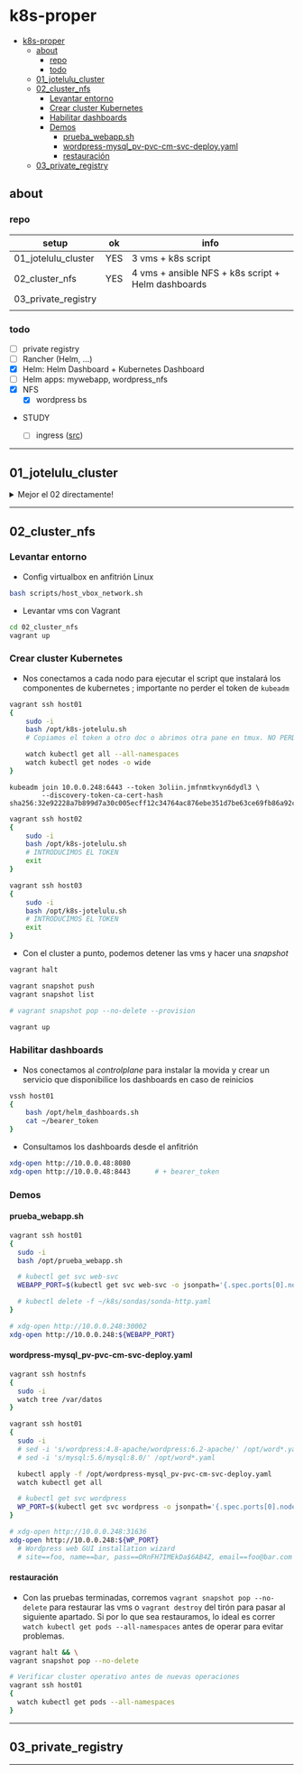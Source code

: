 # k8s-proper

- [k8s-proper](#k8s-proper)
  - [about](#about)
    - [repo](#repo)
    - [todo](#todo)
  - [01\_jotelulu\_cluster](#01_jotelulu_cluster)
  - [02\_cluster\_nfs](#02_cluster_nfs)
    - [Levantar entorno](#levantar-entorno)
    - [Crear cluster Kubernetes](#crear-cluster-kubernetes)
    - [Habilitar dashboards](#habilitar-dashboards)
    - [Demos](#demos)
      - [prueba\_webapp.sh](#prueba_webappsh)
      - [wordpress-mysql\_pv-pvc-cm-svc-deploy.yaml](#wordpress-mysql_pv-pvc-cm-svc-deployyaml)
      - [restauración](#restauración)
  - [03\_private\_registry](#03_private_registry)


## about

### repo

| setup                 | ok    | info
| ---                   | ---   | ---
| 01_jotelulu_cluster   | YES   | 3 vms + k8s script
| 02_cluster_nfs        | YES   | 4 vms + ansible NFS + k8s script + Helm dashboards
| 03_private_registry   | 
|                       | 


### todo

<!-- - [ ] **02_rancher_cluster**: troubleshoot: try kubelet's `--node-ip` -->

- [ ] private registry
- [ ] Rancher (Helm, ...)
- [x] Helm: Helm Dashboard + Kubernetes Dashboard
- [ ] Helm apps: mywebapp, wordpress_nfs
- [x] NFS
  - [x] wordpress bs
- STUDY
  - [ ] ingress ([src](https://www.youtube.com/watch?v=SUk_Nm5BiPw))


---

## 01_jotelulu_cluster

<details>
<summary>Mejor el 02 directamente!</summary>

- Lo primero es cambiar la configuración de red de virtualbox en el anfitrión si es Linux

```bash
bash scripts/host_vbox_network.sh
```

- Iniciamos el cluster. ~~Cuando las máquinas estén creadas~~ Tras ejecutar los scripts, hacemos un snapshot para restaurar por si acaso.

```bash
cd 01_jotelulu_cluster

vagrant up

vagrant snapshot list
# vagrant snapshot push

# vagrant snapshot pop
```

- Accedemos al `host01`,  que será el master o controlplane. Ejecutamos el script (tardará unos minutos) y nos aseguramos de no perder de vista el token para el `join`. Controlamos que kubernetes se despliegue sin errores.

```bash
vagrant ssh host01
{
    sudo -i
    bash /opt/k8s-jotelulu.sh
    # Copiamos el token a otro doc o abrimos otra pane en tmux. NO PERDER EL TOKEN.

    watch kubectl get nodes -o wide
    watch kubectl -n kube-system get pods -o wide
}
```
```log
kubeadm join 10.0.0.248:6443 --token gukd69.h25y9i8r1xja681h \
        --discovery-token-ca-cert-hash sha256:66d0e19bef12dda7eaadef4e1c7b43713b0167f131e1bec8c479b61d23a46d08
```


- Nos conectamos al segundo y tercer nodo, ejecutamos el script y cuando termine introducimos el token que se generó previamente. No perdemos de vista los comandos `watch` en el `host01`.

```bash
vagrant ssh host02
{
    sudo -i
    bash /opt/k8s-jotelulu.sh
    # INTRODUCIMOS EL TOKEN
}

vagrant ssh host03
{
    sudo -i
    bash /opt/k8s-jotelulu.sh
    # INTRODUCIMOS EL TOKEN
}
```

- Detenemos las vms y ~~renovamos~~ creamos snapshots. Cuando queramos restaurarlas, pasamos la flag `--no-delete` para mantener la snapshot (ya que este es un estado ideal, cluster limpico... *y totalmente operativo sin conflictos de red ni nada...*)

```bash
vagrant halt

vagrant snapshot push
vagrant snapshot list

# vagrant halt && \
# vagrant snapshot pop --no-delete
```

<!-- 
```log
root@host01 ~$ kcgn
NAME     STATUS   ROLES           AGE     VERSION   INTERNAL-IP   EXTERNAL-IP   OS-IMAGE                         KERNEL-VERSION   CONTAINER-RUNTIME
host01   Ready    control-plane   50m     v1.29.7   10.0.0.248    <none>        Debian GNU/Linux 12 (bookworm)   6.1.0-17-amd64   containerd://1.6.20
host02   Ready    <none>          4m31s   v1.29.7   10.0.0.247    <none>        Debian GNU/Linux 12 (bookworm)   6.1.0-17-amd64   containerd://1.6.20
host03   Ready    <none>          4m29s   v1.29.7   10.0.0.4      <none>        Debian GNU/Linux 12 (bookworm)   6.1.0-17-amd64   containerd://1.6.20

root@host01 ~$ kcga -n kube-system
NAME                                 READY   STATUS    RESTARTS   AGE     IP             NODE     NOMINATED NODE   READINESS GATES
pod/coredns-76f75df574-pc7tj         1/1     Running   0          50m     10.0.239.196   host01   <none>           <none>
pod/coredns-76f75df574-zmgkg         1/1     Running   0          50m     10.0.239.193   host01   <none>           <none>
pod/etcd-host01                      1/1     Running   0          50m     10.0.0.248     host01   <none>           <none>
pod/kube-apiserver-host01            1/1     Running   0          50m     10.0.0.248     host01   <none>           <none>
pod/kube-controller-manager-host01   1/1     Running   0          50m     10.0.0.248     host01   <none>           <none>
pod/kube-proxy-4n6k6                 1/1     Running   0          4m34s   10.0.0.4       host03   <none>           <none>
pod/kube-proxy-mj4tp                 1/1     Running   0          50m     10.0.0.248     host01   <none>           <none>
pod/kube-proxy-x6x5m                 1/1     Running   0          4m36s   10.0.0.247     host02   <none>           <none>
pod/kube-scheduler-host01            1/1     Running   0          50m     10.0.0.248     host01   <none>           <none>

NAME               TYPE        CLUSTER-IP   EXTERNAL-IP   PORT(S)                  AGE   SELECTOR
service/kube-dns   ClusterIP   10.0.0.10    <none>        53/UDP,53/TCP,9153/TCP   50m   k8s-app=kube-dns

NAME                        DESIRED   CURRENT   READY   UP-TO-DATE   AVAILABLE   NODE SELECTOR            AGE   CONTAINERS   IMAGES                               SELECTOR
daemonset.apps/kube-proxy   3         3         3       3            3           kubernetes.io/os=linux   50m   kube-proxy   registry.k8s.io/kube-proxy:v1.29.7   k8s-app=kube-proxy

NAME                      READY   UP-TO-DATE   AVAILABLE   AGE   CONTAINERS   IMAGES                                    SELECTOR
deployment.apps/coredns   2/2     2            2           50m   coredns      registry.k8s.io/coredns/coredns:v1.11.1   k8s-app=kube-dns

NAME                                 DESIRED   CURRENT   READY   AGE   CONTAINERS   IMAGES                                    SELECTOR
replicaset.apps/coredns-76f75df574   2         2         2       50m   coredns      registry.k8s.io/coredns/coredns:v1.11.1   k8s-app=kube-dns,pod-template-hash=76f75df574
```
-->

</details>


---

<!-- ## 02_cluster_nfs_helm_dashboards -->
## 02_cluster_nfs

### Levantar entorno

- Config virtualbox en anfitrión Linux

```bash
bash scripts/host_vbox_network.sh
```

- Levantar vms con Vagrant

```bash
cd 02_cluster_nfs
vagrant up
```

### Crear cluster Kubernetes

- Nos conectamos a cada nodo para ejecutar el script que instalará los componentes de kubernetes <!--(TODO: Ansible)-->; importante no perder el token de `kubeadm`

```bash
vagrant ssh host01
{
    sudo -i
    bash /opt/k8s-jotelulu.sh
    # Copiamos el token a otro doc o abrimos otra pane en tmux. NO PERDER EL TOKEN.

    watch kubectl get all --all-namespaces
    watch kubectl get nodes -o wide
}
```

```log
kubeadm join 10.0.0.248:6443 --token 3oliin.jmfnmtkvyn6dydl3 \
        --discovery-token-ca-cert-hash sha256:32e92228a7b899d7a30c005ecff12c34764ac876ebe351d7be63ce69fb86a92c
```

```bash
vagrant ssh host02
{
    sudo -i
    bash /opt/k8s-jotelulu.sh
    # INTRODUCIMOS EL TOKEN
    exit
}

vagrant ssh host03
{
    sudo -i
    bash /opt/k8s-jotelulu.sh
    # INTRODUCIMOS EL TOKEN
    exit
}
```

- Con el cluster a punto, podemos detener las vms y hacer una *snapshot*

```bash
vagrant halt

vagrant snapshot push
vagrant snapshot list

# vagrant snapshot pop --no-delete --provision

vagrant up
```

### Habilitar dashboards

- Nos conectamos al *controlplane* para instalar la movida y crear un servicio que disponibilice los dashboards en caso de reinicios

```bash
vssh host01
{
    bash /opt/helm_dashboards.sh
    cat ~/bearer_token
}
```

- Consultamos los dashboards desde el anfitrión

```bash
xdg-open http://10.0.0.48:8080
xdg-open http://10.0.0.48:8443      # + bearer_token
```

### Demos

#### prueba_webapp.sh

```bash
vagrant ssh host01
{
  sudo -i
  bash /opt/prueba_webapp.sh

  # kubectl get svc web-svc
  WEBAPP_PORT=$(kubectl get svc web-svc -o jsonpath='{.spec.ports[0].nodePort}')

  # kubectl delete -f ~/k8s/sondas/sonda-http.yaml
}

# xdg-open http://10.0.0.248:30002
xdg-open http://10.0.0.248:${WEBAPP_PORT}
```

#### wordpress-mysql_pv-pvc-cm-svc-deploy.yaml

<!-- 
- [ ] Helm chart
- [ ] tweak port
- [ ] namespace?
- [ ] version updates?
 -->

```bash
vagrant ssh hostnfs
{
  sudo -i
  watch tree /var/datos
}

vagrant ssh host01
{
  sudo -i
  # sed -i 's/wordpress:4.8-apache/wordpress:6.2-apache/' /opt/word*.yaml
  # sed -i 's/mysql:5.6/mysql:8.0/' /opt/word*.yaml

  kubectl apply -f /opt/wordpress-mysql_pv-pvc-cm-svc-deploy.yaml
  watch kubectl get all

  # kubectl get svc wordpress
  WP_PORT=$(kubectl get svc wordpress -o jsonpath='{.spec.ports[0].nodePort}')
}

# xdg-open http://10.0.0.248:31636
xdg-open http://10.0.0.248:${WP_PORT}
  # Wordpress web GUI installation wizard
  # site==foo, name==bar, pass==ORnFH7IMEkDa$6AB4Z, email==foo@bar.com
```


#### restauración

- Con las pruebas terminadas, corremos `vagrant snapshot pop --no-delete` para restaurar las vms o `vagrant destroy` del tirón para pasar al siguiente apartado. Si por lo que sea restauramos, lo ideal es correr `watch kubectl get pods --all-namespaces` antes de operar para evitar problemas.

```bash
vagrant halt && \
vagrant snapshot pop --no-delete

# Verificar cluster operativo antes de nuevas operaciones
vagrant ssh host01
{
  watch kubectl get pods --all-namespaces
}
```


---


## 03_private_registry

---

